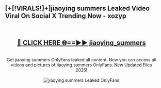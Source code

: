 <h2>[+[!VIRALS!]+]jiaoying summers Leaked Video Viral On Social X Trending Now - xozyp</h2>
<br>
<div align="center">
<h2><a href="https://libra.edu.pl?jiaoying_summers" rel="nofollow">🔴 CLICK HERE 🌐==►► jiaoying_summers</a></h2>
<br>
Get jiaoying summers OnlyFans leaked all content. Now you can access all videos and pictures of jiaoying summers OnlyFans. New Updated Files 2025!
<br>
<br>
<a href="https://libra.edu.pl?jiaoying_summers" rel="nofollow" data-target="animated-image.originalLink"><img src="https://i.ibb.co.com/WyWwxjT/player-gif2.gif" alt="jiaoying summers Leaked OnlyFans" style="max-width: 100%; display: inline-block;" data-target="animated-image.originalImage"></a>
</div>
<br>